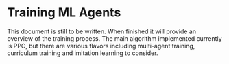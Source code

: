 # Training ML Agents

This document is still to be written. When finished it will provide an overview of the training process. The main algorithm implemented currently is PPO, but there are various flavors including multi-agent training, curriculum training and imitation learning to consider.

